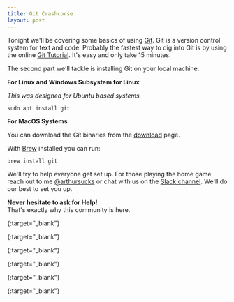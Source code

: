 ```yaml
---
title: Git Crashcorse
layout: post
---
```

Tonight we'll be covering some basics of using [Git]. Git is a version control system for text and code. Probably the fastest way to dig into Git is by using the online [Git Tutorial]. It's easy and only take 15 minutes.

The second part we'll tackle is installing Git on your local machine.

**For Linux and Windows Subsystem for Linux**

_This was designed for Ubuntu based systems._

`sudo apt install git`

**For MacOS Systems**

You can download the Git binaries from the [download] page.

With [Brew] installed you can run:

`brew install git`

We'll try to help everyone get set up. For those playing the home game reach out to me [@arthursucks] or chat with us on the [Slack channel]. We'll do our best to set you up.

**Never hesitate to ask for Help!**  
That's exactly why this community is here.

[Git]: https://git-scm.com/
{:target="_blank"}

[Git Tutorial]: https://try.github.io/levels/1/challenges/1
{:target="_blank"}

[download]: https://git-scm.com/download/mac
{:target="_blank"}

[Brew]: https://brew.sh/
{:target="_blank"}

[@arthursucks]: https://twitter.com/arthursucks
{:target="_blank"}

[Slack channel]: https://uncodedlb.slack.com/
{:target="_blank"}

